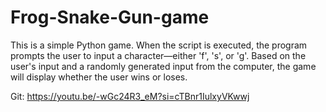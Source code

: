 # Frog-Snake-Gun-game

This is a simple Python game. When the script is executed, the program prompts the user to input a character—either 'f', 's', or 'g'. Based on the user's input and a randomly generated input from the computer, the game will display whether the user wins or loses.

Git: https://youtu.be/-wGc24R3_eM?si=cTBnr1IulxyVKwwj
